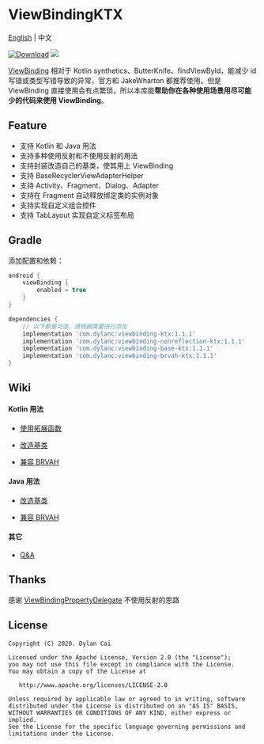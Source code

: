 # ViewBindingKTX

[English](https://github.com/DylanCaiCoding/ViewBindingKtx/blob/master/README.md) | 中文

[![Download](https://api.bintray.com/packages/dylancai/maven/viewbinding-ktx/images/download.svg)](https://bintray.com/dylancai/maven/viewbinding-ktx/_latestVersion) [![](https://img.shields.io/badge/License-Apache--2.0-green.svg)](https://github.com/DylanCaiCoding/ViewBindingKtx/blob/master/LICENSE)

[ViewBinding](https://developer.android.com/topic/libraries/view-binding) 相对于 Kotlin synthetics、ButterKnife、findViewById，能减少 id 写错或类型写错导致的异常，官方和 JakeWharton 都推荐使用。但是 ViewBinding 直接使用会有点繁琐，所以本库能**帮助你在各种使用场景用尽可能少的代码来使用 ViewBinding**。

## Feature

- 支持 Kotlin 和 Java 用法
- 支持多种使用反射和不使用反射的用法
- 支持封装改造自己的基类，使其用上 ViewBinding
- 支持 BaseRecyclerViewAdapterHelper
- 支持 Activity、Fragment、Dialog、Adapter
- 支持在 Fragment 自动释放绑定类的实例对象
- 支持实现自定义组合控件
- 支持 TabLayout 实现自定义标签布局

## Gradle

添加配置和依赖：

```groovy
android {
    viewBinding {
        enabled = true
    }
}

dependencies {
    // 以下都是可选，请根据需要进行添加
    implementation 'com.dylanc:viewbinding-ktx:1.1.1'
    implementation 'com.dylanc:viewbinding-nonreflection-ktx:1.1.1'
    implementation 'com.dylanc:viewbinding-base-ktx:1.1.1'
    implementation 'com.dylanc:viewbinding-brvah-ktx:1.1.1'
}
```

## Wiki

#### Kotlin 用法

- [使用拓展函数](https://github.com/DylanCaiCoding/ViewBindingKtx/wiki/使用拓展函数)

- [改造基类](https://github.com/DylanCaiCoding/ViewBindingKtx/wiki/改造基类-(Kotlin))

- [兼容 BRVAH](https://github.com/DylanCaiCoding/ViewBindingKtx/wiki/兼容-BRVAH-(Kotlin))

#### Java 用法

- [改造基类](https://github.com/DylanCaiCoding/ViewBindingKtx/wiki/改造基类-(Java))

- [兼容 BRVAH](https://github.com/DylanCaiCoding/ViewBindingKtx/wiki/兼容-BRVAH-(Java))

#### 其它

- [Q&A](https://github.com/DylanCaiCoding/ViewBindingKtx/wiki/Q&A)

## Thanks

感谢 [ViewBindingPropertyDelegate](https://github.com/kirich1409/ViewBindingPropertyDelegate) 不使用反射的思路

## License

```
Copyright (C) 2020. Dylan Cai

Licensed under the Apache License, Version 2.0 (the "License");
you may not use this file except in compliance with the License.
You may obtain a copy of the License at

   http://www.apache.org/licenses/LICENSE-2.0

Unless required by applicable law or agreed to in writing, software
distributed under the License is distributed on an "AS IS" BASIS,
WITHOUT WARRANTIES OR CONDITIONS OF ANY KIND, either express or implied.
See the License for the specific language governing permissions and
limitations under the License.
```
